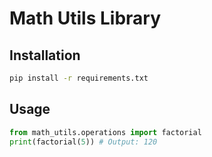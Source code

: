 # Math Utils Library

## Installation
```bash
pip install -r requirements.txt

```

## Usage
```python
from math_utils.operations import factorial
print(factorial(5)) # Output: 120
```